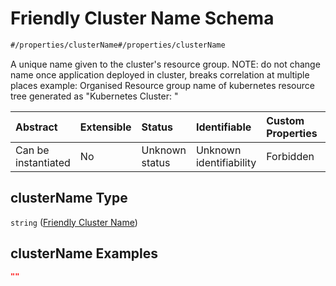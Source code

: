 # Friendly Cluster Name Schema

```txt
#/properties/clusterName#/properties/clusterName
```

A unique name given to the cluster's resource group.
NOTE: do not change name once application deployed in cluster, breaks correlation at multiple places
example: Organised Resource group name of kubernetes resource tree generated as "Kubernetes Cluster: <clusterName>"

| Abstract            | Extensible | Status         | Identifiable            | Custom Properties | Additional Properties | Access Restrictions | Defined In                                                        |
| :------------------ | :--------- | :------------- | :---------------------- | :---------------- | :-------------------- | :------------------ | :---------------------------------------------------------------- |
| Can be instantiated | No         | Unknown status | Unknown identifiability | Forbidden         | Allowed               | none                | [values.schema.json\*](values.schema.json "open original schema") |

## clusterName Type

`string` ([Friendly Cluster Name](values-properties-friendly-cluster-name.md))

## clusterName Examples

```json
""
```
